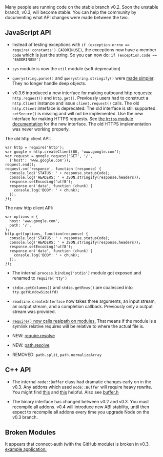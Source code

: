 Many people are running code on the stable branch v0.2. Soon the unstable branch, v0.3, will become stable. You can help the community by documenting what API changes were made between the two.

## JavaScript API

* Instead of testing exceptions with `if (exception.errno == require('constants').EADDRINUSE)`, the exceptions now have a member `code` which is just the string. So you can now do: `if (exception.code == 'EADDRINUSE')`

* `sys` module is now the `util` module (soft deprecation)

* `querystring.parse()` and `querystring.stringify()` were [made simpler](https://github.com/ry/node/commit/422d3c93bc7391e105cfb4363011088c27ec86a6). They no longer handle deep objects.

* v0.3.6 introduced a new interface for making outbound http requests: `http.request()` and `http.get()`. Previously users had to construct a `http.Client` instance and issue `client.request()` calls. The old `http.Client` interface is deprecated. The old interface is still supported. `setSecure()` is missing and will not be implemented. Use the new interface for making HTTPS requests. See [the `https` module documentation](https://github.com/ry/node/blob/v0.3.7/doc/api/https.markdown) for the new interface. The old HTTPS implementation was never working properly.

The old http client API:

    var http = require('http');
    var google = http.createClient(80, 'www.google.com');
    var request = google.request('GET', '/',
      {'host': 'www.google.com'});
    request.end();
    request.on('response', function (response) {
      console.log('STATUS: ' + response.statusCode);
      console.log('HEADERS: ' + JSON.stringify(response.headers));
      response.setEncoding('utf8');
      response.on('data', function (chunk) {
        console.log('BODY: ' + chunk);
      });
    });

The new http client API:

    var options = {
      host: 'www.google.com',
      path: '/',
    };
    http.get(options, function(response) {
      console.log('STATUS: ' + response.statusCode);
      console.log('HEADERS: ' + JSON.stringify(response.headers));
      response.setEncoding('utf8');
      response.on('data', function (chunk) {
        console.log('BODY: ' + chunk);
      });
    });





* The internal `process.binding('stdio')` module got exposed and renamed to `require('tty')`

* `stdio.getColumns()` and `stdio.getRows()` are coalesced into `tty.getWindowSize(fd)`

* `readline.createInterface` now takes three arguments, an input stream, an output stream, and a completion callback. Previously only a output stream was provided.

* [`require()` now calls realpath on modules.](https://github.com/ry/node/commit/0853730c35e567b1cd2e553986298e57f3908f02) That means if the module is a symlink relative requires will be relative to where the actual file is.

* NEW: [require.resolve](http://nodejs.org/docs/v0.3.6/api/all.html#require.resolve)

* NEW: [path.resolve](http://nodejs.org/docs/v0.3.6/api/all.html#path.resolve)

* REMOVED: `path.split`, `path.normalizeArray`


## C++ API

* The internal `node::Buffer` class had dramatic changes early on in the v0.3. Any addons which used `node::Buffer` will require heavy rewrite. You might find [this](https://github.com/pkrumins/node-png/blob/791d4c6df1402daa15dc7930f084d95c48e63c98/src/buffer_compat.h) and [this](https://github.com/pkrumins/node-png/blob/791d4c6df1402daa15dc7930f084d95c48e63c98/src/buffer_compat.cpp) helpful. Also see [buffer.h](https://github.com/ry/node/blob/v0.3.7/src/node_buffer.h)

* The binary interface has changed between v0.2 and v0.3. You must recompile all addons. v0.4 will introduce new ABI stability, until then expect to recompile all addons every time you upgrade Node on the v0.3 branch.

## Broken Modules

It appears that connect-auth (with the GitHub module) is broken in v0.3.  [example application.](https://github.com/aaronblohowiak/connect-auth-37-bug-example)